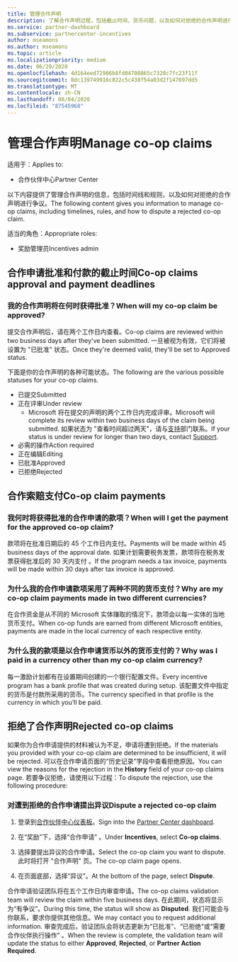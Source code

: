 ```yaml
---
title: 管理合作声明
description: 了解合作声明过程，包括截止时间、货币问题，以及如何对拒绝的合作声明进行争议。
ms.service: partner-dashboard
ms.subservice: partnercenter-incentives
author: mseamons
ms.author: mseamons
ms.topic: article
ms.localizationpriority: medium
ms.date: 06/29/2020
ms.openlocfilehash: 4d164eed72906b8fd04700865c7320c7fc23f11f
ms.sourcegitcommit: 8dc139749916c822c5c438f54a03d2f147697dd5
ms.translationtype: MT
ms.contentlocale: zh-CN
ms.lasthandoff: 08/04/2020
ms.locfileid: "87545968"
---
```

# <a name="manage-co-op-claims"></a><span data-ttu-id="e6e5a-103">管理合作声明</span><span class="sxs-lookup"><span data-stu-id="e6e5a-103">Manage co-op claims</span></span>

<span data-ttu-id="e6e5a-104">适用于：</span><span class="sxs-lookup"><span data-stu-id="e6e5a-104">Applies to:</span></span>

- <span data-ttu-id="e6e5a-105">合作伙伴中心</span><span class="sxs-lookup"><span data-stu-id="e6e5a-105">Partner Center</span></span>

<span data-ttu-id="e6e5a-106">以下内容提供了管理合作声明的信息，包括时间线和规则，以及如何对拒绝的合作声明进行争议。</span><span class="sxs-lookup"><span data-stu-id="e6e5a-106">The following content gives you information to manage co-op claims, including timelines, rules, and how to dispute a rejected co-op claim.</span></span>

<span data-ttu-id="e6e5a-107">适当的角色：</span><span class="sxs-lookup"><span data-stu-id="e6e5a-107">Appropriate roles:</span></span>

- <span data-ttu-id="e6e5a-108">奖励管理员</span><span class="sxs-lookup"><span data-stu-id="e6e5a-108">Incentives admin</span></span>

## <a name="co-op-claims-approval-and-payment-deadlines"></a><span data-ttu-id="e6e5a-109">合作申请批准和付款的截止时间</span><span class="sxs-lookup"><span data-stu-id="e6e5a-109">Co-op claims approval and payment deadlines</span></span>

### <a name="when-will-my-co-op-claim-be-approved"></a><span data-ttu-id="e6e5a-110">我的合作声明将在何时获得批准？</span><span class="sxs-lookup"><span data-stu-id="e6e5a-110">When will my co-op claim be approved?</span></span>

<span data-ttu-id="e6e5a-111">提交合作声明后，请在两个工作日内查看。</span><span class="sxs-lookup"><span data-stu-id="e6e5a-111">Co-op claims are reviewed within two business days after they've been submitted.</span></span> <span data-ttu-id="e6e5a-112">一旦被视为有效，它们将被设置为 "已批准" 状态。</span><span class="sxs-lookup"><span data-stu-id="e6e5a-112">Once they're deemed valid, they'll be set to Approved status.</span></span>  

<span data-ttu-id="e6e5a-113">下面是你的合作声明的各种可能状态。</span><span class="sxs-lookup"><span data-stu-id="e6e5a-113">The following are the various possible statuses for your co-op claims.</span></span>

- <span data-ttu-id="e6e5a-114">已提交</span><span class="sxs-lookup"><span data-stu-id="e6e5a-114">Submitted</span></span>
- <span data-ttu-id="e6e5a-115">正在评审</span><span class="sxs-lookup"><span data-stu-id="e6e5a-115">Under review</span></span>
  - <span data-ttu-id="e6e5a-116">Microsoft 将在提交的声明的两个工作日内完成评审。</span><span class="sxs-lookup"><span data-stu-id="e6e5a-116">Microsoft will complete its review within two business days of the claim being submitted.</span></span> <span data-ttu-id="e6e5a-117">如果状态为 "查看时间超过两天"，请与[支持](https://partner.microsoft.com/dashboard/support/incentives/servicerequests?category=incentives)部门联系。</span><span class="sxs-lookup"><span data-stu-id="e6e5a-117">If your status is under review for longer than two days, contact [Support](https://partner.microsoft.com/dashboard/support/incentives/servicerequests?category=incentives).</span></span>
- <span data-ttu-id="e6e5a-118">必需的操作</span><span class="sxs-lookup"><span data-stu-id="e6e5a-118">Action required</span></span>
- <span data-ttu-id="e6e5a-119">正在编辑</span><span class="sxs-lookup"><span data-stu-id="e6e5a-119">Editing</span></span>
- <span data-ttu-id="e6e5a-120">已批准</span><span class="sxs-lookup"><span data-stu-id="e6e5a-120">Approved</span></span>
- <span data-ttu-id="e6e5a-121">已拒绝</span><span class="sxs-lookup"><span data-stu-id="e6e5a-121">Rejected</span></span>

## <a name="co-op-claim-payments"></a><span data-ttu-id="e6e5a-122">合作索赔支付</span><span class="sxs-lookup"><span data-stu-id="e6e5a-122">Co-op claim payments</span></span>

### <a name="when-will-i-get-the-payment-for-the-approved-co-op-claim"></a><span data-ttu-id="e6e5a-123">我何时将获得批准的合作申请的款项？</span><span class="sxs-lookup"><span data-stu-id="e6e5a-123">When will I get the payment for the approved co-op claim?</span></span>

<span data-ttu-id="e6e5a-124">款项将在批准日期后的 45 个工作日内支付。</span><span class="sxs-lookup"><span data-stu-id="e6e5a-124">Payments will be made within 45 business days of the approval date.</span></span> <span data-ttu-id="e6e5a-125">如果计划需要税务发票，款项将在税务发票获得批准后的 30 天内支付 。</span><span class="sxs-lookup"><span data-stu-id="e6e5a-125">If the program needs a tax invoice, payments will be made within 30 days after tax invoice is approved.</span></span>

### <a name="why-are-my-co-op-claim-payments-made-in-two-different-currencies"></a><span data-ttu-id="e6e5a-126">为什么我的合作申请款项采用了两种不同的货币支付？</span><span class="sxs-lookup"><span data-stu-id="e6e5a-126">Why are my co-op claim payments made in two different currencies?</span></span>

<span data-ttu-id="e6e5a-127">在合作资金是从不同的 Microsoft 实体赚取的情况下，款项会以每一实体的当地货币支付。</span><span class="sxs-lookup"><span data-stu-id="e6e5a-127">When co-op funds are earned from different Microsoft entities, payments are made in the local currency of each respective entity.</span></span>  

### <a name="why-was-i-paid-in-a-currency-other-than-my-co-op-claim-currency"></a><span data-ttu-id="e6e5a-128">为什么我的款项是以合作申请货币以外的货币支付的？</span><span class="sxs-lookup"><span data-stu-id="e6e5a-128">Why was I paid in a currency other than my co-op claim currency?</span></span>

<span data-ttu-id="e6e5a-129">每一激励计划都有在设置期间创建的一个银行配置文件。</span><span class="sxs-lookup"><span data-stu-id="e6e5a-129">Every incentive program has a bank profile that was created during setup.</span></span> <span data-ttu-id="e6e5a-130">该配置文件中指定的货币是付款所采用的货币。</span><span class="sxs-lookup"><span data-stu-id="e6e5a-130">The currency specified in that profile is the currency in which you’ll be paid.</span></span>

## <a name="rejected-co-op-claims"></a><span data-ttu-id="e6e5a-131">拒绝了合作声明</span><span class="sxs-lookup"><span data-stu-id="e6e5a-131">Rejected co-op claims</span></span>

<span data-ttu-id="e6e5a-132">如果你为合作申请提供的材料被认为不足，申请将遭到拒绝。</span><span class="sxs-lookup"><span data-stu-id="e6e5a-132">If the materials you provided with your co-op claim are determined to be insufficient, it will be rejected.</span></span> <span data-ttu-id="e6e5a-133">可以在合作申请页面的“历史记录”字段中查看拒绝原因。</span><span class="sxs-lookup"><span data-stu-id="e6e5a-133">You can view the reasons for the rejection in the **History** field of your co-op claims page.</span></span> <span data-ttu-id="e6e5a-134">若要争议拒绝，请使用以下过程：</span><span class="sxs-lookup"><span data-stu-id="e6e5a-134">To dispute the rejection, use the following procedure:</span></span>

### <a name="dispute-a-rejected-co-op-claim"></a><span data-ttu-id="e6e5a-135">对遭到拒绝的合作申请提出异议</span><span class="sxs-lookup"><span data-stu-id="e6e5a-135">Dispute a rejected co-op claim</span></span>

1. <span data-ttu-id="e6e5a-136">登录到[合作伙伴中心仪表板](https://partner.microsoft.com/dashboard/)。</span><span class="sxs-lookup"><span data-stu-id="e6e5a-136">Sign into the [Partner Center dashboard](https://partner.microsoft.com/dashboard/).</span></span>

2. <span data-ttu-id="e6e5a-137">在“奖励”下，选择“合作申请” 。</span><span class="sxs-lookup"><span data-stu-id="e6e5a-137">Under **Incentives**, select **Co-op claims**.</span></span>

3. <span data-ttu-id="e6e5a-138">选择要提出异议的合作申请。</span><span class="sxs-lookup"><span data-stu-id="e6e5a-138">Select the co-op claim you want to dispute.</span></span> <span data-ttu-id="e6e5a-139">此时将打开 "合作声明" 页。</span><span class="sxs-lookup"><span data-stu-id="e6e5a-139">The co-op claim page opens.</span></span>

4. <span data-ttu-id="e6e5a-140">在页面底部，选择“异议”。</span><span class="sxs-lookup"><span data-stu-id="e6e5a-140">At the bottom of the page, select **Dispute**.</span></span>

<span data-ttu-id="e6e5a-141">合作申请验证团队将在五个工作日内审查申请。</span><span class="sxs-lookup"><span data-stu-id="e6e5a-141">The co-op claims validation team will review the claim within five business days.</span></span> <span data-ttu-id="e6e5a-142">在此期间，状态将显示为“有争议”。</span><span class="sxs-lookup"><span data-stu-id="e6e5a-142">During this time, the status will show as **Disputed**.</span></span> <span data-ttu-id="e6e5a-143">我们可能会与你联系，要求你提供其他信息。</span><span class="sxs-lookup"><span data-stu-id="e6e5a-143">We may contact you to request additional information.</span></span> <span data-ttu-id="e6e5a-144">审查完成后，验证团队会将状态更新为“已批准”、“已拒绝”或“需要合作伙伴执行操作”  。</span><span class="sxs-lookup"><span data-stu-id="e6e5a-144">When the review is complete, the validation team will update the status to either **Approved**, **Rejected**, or **Partner Action Required**.</span></span>
